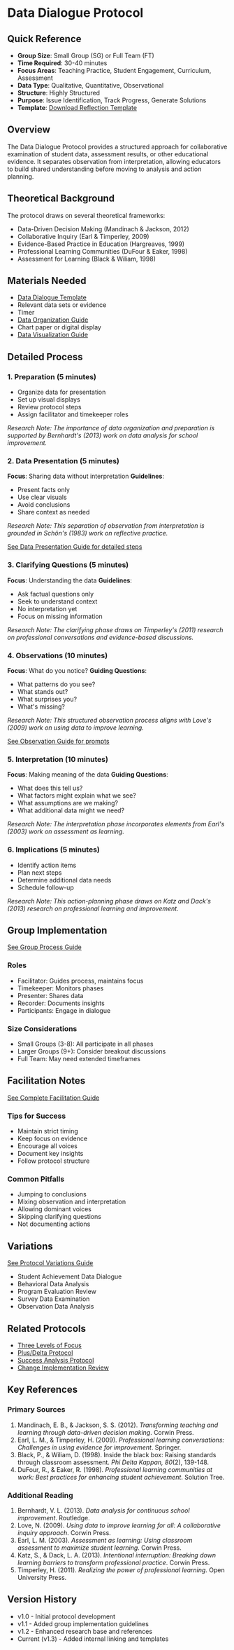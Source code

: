 # Data Dialogue Protocol

## Quick Reference
- **Group Size**: Small Group (SG) or Full Team (FT)
- **Time Required**: 30-40 minutes
- **Focus Areas**: Teaching Practice, Student Engagement, Curriculum, Assessment
- **Data Type**: Qualitative, Quantitative, Observational
- **Structure**: Highly Structured
- **Purpose**: Issue Identification, Track Progress, Generate Solutions
- **Template**: [Download Reflection Template](../templates/data-dialogue-template.md)

## Overview
The Data Dialogue Protocol provides a structured approach for collaborative examination of student data, assessment results, or other educational evidence. It separates observation from interpretation, allowing educators to build shared understanding before moving to analysis and action planning.

## Theoretical Background
The protocol draws on several theoretical frameworks:
- Data-Driven Decision Making (Mandinach & Jackson, 2012)
- Collaborative Inquiry (Earl & Timperley, 2009)
- Evidence-Based Practice in Education (Hargreaves, 1999)
- Professional Learning Communities (DuFour & Eaker, 1998)
- Assessment for Learning (Black & Wiliam, 1998)

## Materials Needed
- [Data Dialogue Template](../templates/data-dialogue-template.md)
- Relevant data sets or evidence
- Timer
- [Data Organization Guide](../guides/data-organization-guide.md)
- Chart paper or digital display
- [Data Visualization Guide](../guides/data-visualization-guide.md)

## Detailed Process

### 1. Preparation (5 minutes)
- Organize data for presentation
- Set up visual displays
- Review protocol steps
- Assign facilitator and timekeeper roles

*Research Note: The importance of data organization and preparation is supported by Bernhardt's (2013) work on data analysis for school improvement.*

### 2. Data Presentation (5 minutes)
**Focus**: Sharing data without interpretation
**Guidelines**:
- Present facts only
- Use clear visuals
- Avoid conclusions
- Share context as needed

*Research Note: This separation of observation from interpretation is grounded in Schön's (1983) work on reflective practice.*

[See Data Presentation Guide for detailed steps](../guides/data-presentation-guide.md)

### 3. Clarifying Questions (5 minutes)
**Focus**: Understanding the data
**Guidelines**:
- Ask factual questions only
- Seek to understand context
- No interpretation yet
- Focus on missing information

*Research Note: The clarifying phase draws on Timperley's (2011) research on professional conversations and evidence-based discussions.*

### 4. Observations (10 minutes)
**Focus**: What do you notice?
**Guiding Questions**:
- What patterns do you see?
- What stands out?
- What surprises you?
- What's missing?

*Research Note: This structured observation process aligns with Love's (2009) work on using data to improve learning.*

[See Observation Guide for prompts](../guides/observation-prompts.md)

### 5. Interpretation (10 minutes)
**Focus**: Making meaning of the data
**Guiding Questions**:
- What does this tell us?
- What factors might explain what we see?
- What assumptions are we making?
- What additional data might we need?

*Research Note: The interpretation phase incorporates elements from Earl's (2003) work on assessment as learning.*

### 6. Implications (5 minutes)
- Identify action items
- Plan next steps
- Determine additional data needs
- Schedule follow-up

*Research Note: This action-planning phase draws on Katz and Dack's (2013) research on professional learning and improvement.*

## Group Implementation
[See Group Process Guide](../guides/group-process-guide.md)

### Roles
- Facilitator: Guides process, maintains focus
- Timekeeper: Monitors phases
- Presenter: Shares data
- Recorder: Documents insights
- Participants: Engage in dialogue

### Size Considerations
- Small Groups (3-8): All participate in all phases
- Larger Groups (9+): Consider breakout discussions
- Full Team: May need extended timeframes

## Facilitation Notes
[See Complete Facilitation Guide](../guides/facilitation-tips.md)

### Tips for Success
- Maintain strict timing
- Keep focus on evidence
- Encourage all voices
- Document key insights
- Follow protocol structure

### Common Pitfalls
- Jumping to conclusions
- Mixing observation and interpretation
- Allowing dominant voices
- Skipping clarifying questions
- Not documenting actions

## Variations
[See Protocol Variations Guide](../guides/protocol-variations-guides.md)
- Student Achievement Data Dialogue
- Behavioral Data Analysis
- Program Evaluation Review
- Survey Data Examination
- Observation Data Analysis

## Related Protocols
- [Three Levels of Focus](three-levels-focus.md)
- [Plus/Delta Protocol](plus-delta.md)
- [Success Analysis Protocol](success-analysis.md)
- [Change Implementation Review](change-implementation.md)

## Key References

### Primary Sources
1. Mandinach, E. B., & Jackson, S. S. (2012). *Transforming teaching and learning through data-driven decision making*. Corwin Press.
2. Earl, L. M., & Timperley, H. (2009). *Professional learning conversations: Challenges in using evidence for improvement*. Springer.
3. Black, P., & Wiliam, D. (1998). Inside the black box: Raising standards through classroom assessment. *Phi Delta Kappan, 80*(2), 139-148.
4. DuFour, R., & Eaker, R. (1998). *Professional learning communities at work: Best practices for enhancing student achievement*. Solution Tree.

### Additional Reading
1. Bernhardt, V. L. (2013). *Data analysis for continuous school improvement*. Routledge.
2. Love, N. (2009). *Using data to improve learning for all: A collaborative inquiry approach*. Corwin Press.
3. Earl, L. M. (2003). *Assessment as learning: Using classroom assessment to maximize student learning*. Corwin Press.
4. Katz, S., & Dack, L. A. (2013). *Intentional interruption: Breaking down learning barriers to transform professional practice*. Corwin Press.
5. Timperley, H. (2011). *Realizing the power of professional learning*. Open University Press.

## Version History
- v1.0 - Initial protocol development
- v1.1 - Added group implementation guidelines
- v1.2 - Enhanced research base and references
- Current (v1.3) - Added internal linking and templates

